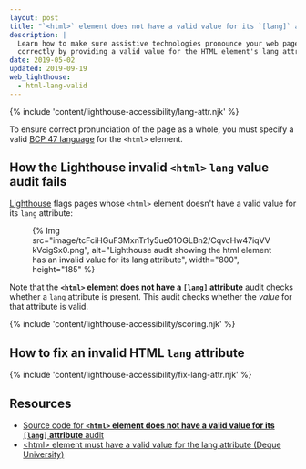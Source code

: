 ```yaml
---
layout: post
title: "`<html>` element does not have a valid value for its `[lang]` attribute"
description: |
  Learn how to make sure assistive technologies pronounce your web page's content
  correctly by providing a valid value for the HTML element's lang attribute.
date: 2019-05-02
updated: 2019-09-19
web_lighthouse:
  - html-lang-valid
---
```


{% include 'content/lighthouse-accessibility/lang-attr.njk' %}

To ensure correct pronunciation of the page as a whole,
you must specify a valid
<a href="https://www.w3.org/International/questions/qa-choosing-language-tags#question" rel="noopener">BCP 47 language</a>
for the `<html>` element.

## How the Lighthouse invalid `<html>` `lang` value audit fails

[Lighthouse](https://developer.chrome.com/docs/lighthouse/overview/)
flags pages whose `<html>` element doesn't have a valid value
for its `lang` attribute:

<figure>
  {% Img src="image/tcFciHGuF3MxnTr1y5ue01OGLBn2/CqvcHw47iqVVkVcigSx0.png", alt="Lighthouse audit showing the html element has an invalid value for its lang attribute", width="800", height="185" %}
</figure>

Note that the [**`<html>` element does not have a `[lang]` attribute** audit](/html-has-lang)
checks whether a `lang` attribute is present.
This audit checks whether the _value_ for that attribute is valid.

{% include 'content/lighthouse-accessibility/scoring.njk' %}

## How to fix an invalid HTML `lang` attribute

{% include 'content/lighthouse-accessibility/fix-lang-attr.njk' %}

## Resources

- <a href="https://github.com/GoogleChrome/lighthouse/blob/master/lighthouse-core/audits/accessibility/html-lang-valid.js" rel="noopener">Source code for **`<html>` element does not have a valid value for its `[lang]` attribute** audit</a>
- <a href="https://dequeuniversity.com/rules/axe/3.3/html-lang-valid" rel="noopener">&#60;html&#62; element must have a valid value for the lang attribute (Deque University)</a>
